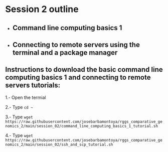 # Session 2 outline

* ## Command line computing basics 1
* ## Connecting to remote servers using the terminal and a package manager

## Instructions to download the basic command line computing basics 1 and connecting to remote servers tutorials:
  1.- Open the termial
    
  2.- Type `cd ~`
    
  3.- Type `wget https://raw.githubusercontent.com/josebarbamontoya/rggs_comparative_genomics_2/main/session_02/command_line_computing_basics_1_tutorial.sh`
  
  4.- Type `wget https://raw.githubusercontent.com/josebarbamontoya/rggs_comparative_genomics_2/main/session_02/ssh_and_scp_tutorial.sh`
